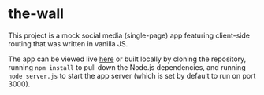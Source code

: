 # the-wall

This project is a mock social media (single-page) app featuring client-side routing that was written in vanilla JS.

The app can be viewed live [here](https://the-wall-spa.herokuapp.com/) or built locally by cloning the repository, running <code>npm install</code> to pull down the Node.js dependencies, and running <code>node server.js</code> to start the app server (which is set by default to run on port 3000).
